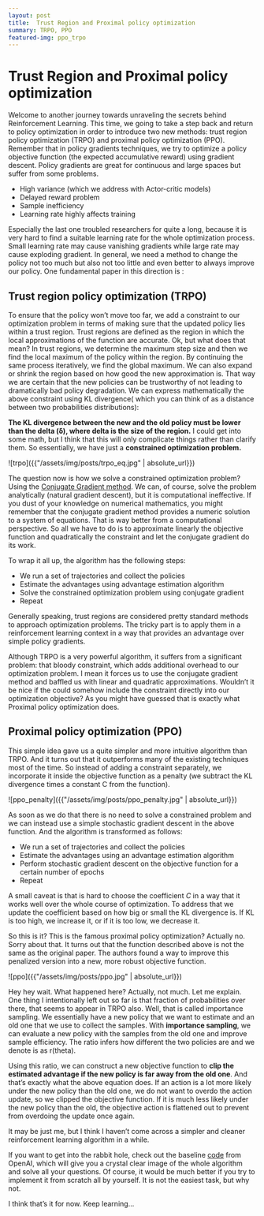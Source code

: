 ```yaml
---
layout: post
title:  Trust Region and Proximal policy optimization
summary: TRPO, PPO
featured-img: ppo_trpo
---
```


# Trust Region and Proximal policy optimization

Welcome to another journey towards unraveling the secrets behind Reinforcement
Learning. This time, we going to take a step back and return to policy
optimization in order to introduce two new methods: trust region policy
optimization (TRPO) and proximal policy optimization (PPO). Remember that in
policy gradients techniques, we try to optimize a policy objective function (the
expected accumulative reward) using gradient descent. Policy gradients are great
for continuous and large spaces but suffer from some problems.

-   High variance (which we address with Actor-critic models)
-   Delayed reward problem
-   Sample inefficiency
-   Learning rate highly affects training

Especially the last one troubled researchers for quite a long, because it is
very hard to find a suitable learning rate for the whole optimization process.
Small learning rate may cause vanishing gradients while large rate may cause
exploding gradient. In general, we need a method to change the policy not too
much but also not too little and even better to always improve our policy. One
fundamental paper in this direction is :

## Trust region policy optimization (TRPO)

To ensure that the policy won’t move too far, we add a constraint to our
optimization problem in terms of making sure that the updated policy lies within
a trust region. Trust regions are defined as the region in which the local
approximations of the function are accurate. Ok, but what does that mean? In
trust regions, we determine the maximum step size and then we find the local
maximum of the policy within the region. By continuing the same process
iteratively, we find the global maximum. We can also expand or shrink the region
based on how good the new approximation is. That way we are certain that the new
policies can be trustworthy of not leading to dramatically bad policy
degradation. We can express mathematically the above constraint using KL
divergence( which you can think of as a distance between two probabilities
distributions):

**The KL divergence between the new and the old policy must be lower than the
delta (δ), where delta is the size of the region.** I could get into some math,
but I think that this will only complicate things rather than clarify them. So
essentially, we have just a **constrained optimization problem.**

![trpo]({{"/assets/img/posts/trpo_eq.jpg" | absolute_url}})

The question now is how we solve a constrained optimization problem? Using the
[Conjugate Gradient
method](https://en.wikipedia.org/wiki/Conjugate_gradient_method). We can, of
course, solve the problem analytically (natural gradient descent), but it is
computational ineffective. If you dust of your knowledge on numerical
mathematics, you might remember that the conjugate gradient method provides a
numeric solution to a system of equations. That is way better from a
computational perspective. So all we have to do is to approximate linearly the
objective function and quadratically the constraint and let the conjugate
gradient do its work.

To wrap it all up, the algorithm has the following steps:

-   We run a set of trajectories and collect the policies
-   Estimate the advantages using advantage estimation algorithm 
-   Solve the constrained optimization problem using conjugate gradient
-   Repeat

Generally speaking, trust regions are considered pretty standard methods to
approach optimization problems. The tricky part is to apply them in a
reinforcement learning context in a way that provides an advantage over simple
policy gradients.

Although TRPO is a very powerful algorithm, it suffers from a significant
problem: that bloody constraint, which adds additional overhead to our
optimization problem. I mean it forces us to use the conjugate gradient method
and baffled us with linear and quadratic approximations. Wouldn’t it be nice if
the could somehow include the constraint directly into our optimization
objective? As you might have guessed that is exactly what Proximal policy
optimization does.

## Proximal policy optimization (PPO)

This simple idea gave us a quite simpler and more intuitive algorithm than TRPO.
And it turns out that it outperforms many of the existing techniques most of the
time. So instead of adding a constraint separately, we incorporate it inside the
objective function as a penalty (we subtract the KL divergence times a constant
C from the function).

![ppo_penalty]({{"/assets/img/posts/ppo_penalty.jpg" | absolute_url}})

As soon as we do that there is no need to solve a constrained problem and we can
instead use a simple stochastic gradient descent in the above function. And
the algorithm is transformed as follows:

-   We run a set of trajectories and collect the policies
-   Estimate the advantages using an advantage estimation algorithm
-   Perform stochastic gradient descent on the objective function for a certain
    number of epochs
-   Repeat

A small caveat is that is hard to choose the coefficient *C* in a way that it
works well over the whole course of optimization. To address that we update the
coefficient based on how big or small the KL divergence is. If KL is too high,
we increase it, or if it is too low, we decrease it.

So this is it? This is the famous proximal policy optimization? Actually no.
Sorry about that. It turns out that the function described above is not the same
as the original paper. The authors found a way to improve this penalized version
into a new, more robust objective function.

![ppo]({{"/assets/img/posts/ppo.jpg" | absolute_url}})

Hey hey wait. What happened here? Actually, not much. Let me explain. One thing
I intentionally left out so far is that fraction of probabilities over there,
that seems to appear in TRPO also. Well, that is called importance sampling. We
essentially have a new policy that we want to estimate and an old one that we
use to collect the samples. With **importance sampling**, we can evaluate a new
policy with the samples from the old one and improve sample efficiency. The
ratio infers how different the two policies are and we denote is as r(theta).

Using this ratio, we can construct a new objective function to **clip the
estimated advantage if the new policy is far away from the old one**. And that’s
exactly what the above equation does. If an action is a lot more likely under
the new policy than the old one, we do not want to overdo the action update, so
we clipped the objective function. If it is much less likely under the new
policy than the old, the objective action is flattened out to prevent from
overdoing the update once again.

It may be just me, but I think I haven’t come across a simpler and cleaner
reinforcement learning algorithm in a while.

If you want to get into the rabbit hole, check out the baseline
[code](https://github.com/openai/baselines/tree/master/baselines/ppo1) from
OpenAI, which will give you a crystal clear image of the whole algorithm and
solve all your questions. Of course, it would be much better if you try to
implement it from scratch all by yourself. It is not the easiest task, but why
not.

I think that’s it for now. Keep learning…
